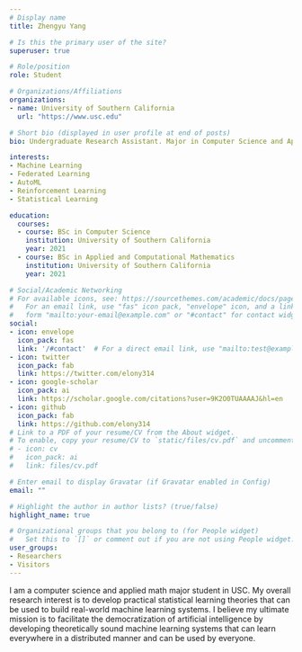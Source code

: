 ```yaml
---
# Display name
title: Zhengyu Yang

# Is this the primary user of the site?
superuser: true

# Role/position
role: Student

# Organizations/Affiliations
organizations:
- name: University of Southern California
  url: "https://www.usc.edu"

# Short bio (displayed in user profile at end of posts)
bio: Undergraduate Research Assistant. Major in Computer Science and Applied Math.

interests:
- Machine Learning
- Federated Learning
- AutoML
- Reinforcement Learning
- Statistical Learning

education:
  courses:
  - course: BSc in Computer Science
    institution: University of Southern California
    year: 2021
  - course: BSc in Applied and Computational Mathematics
    institution: University of Southern California
    year: 2021

# Social/Academic Networking
# For available icons, see: https://sourcethemes.com/academic/docs/page-builder/#icons
#   For an email link, use "fas" icon pack, "envelope" icon, and a link in the
#   form "mailto:your-email@example.com" or "#contact" for contact widget.
social:
- icon: envelope
  icon_pack: fas
  link: '/#contact'  # For a direct email link, use "mailto:test@example.org".
- icon: twitter
  icon_pack: fab
  link: https://twitter.com/elony314
- icon: google-scholar
  icon_pack: ai
  link: https://scholar.google.com/citations?user=9K2O0TUAAAAJ&hl=en
- icon: github
  icon_pack: fab
  link: https://github.com/elony314
# Link to a PDF of your resume/CV from the About widget.
# To enable, copy your resume/CV to `static/files/cv.pdf` and uncomment the lines below.
# - icon: cv
#   icon_pack: ai
#   link: files/cv.pdf

# Enter email to display Gravatar (if Gravatar enabled in Config)
email: ""

# Highlight the author in author lists? (true/false)
highlight_name: true

# Organizational groups that you belong to (for People widget)
#   Set this to `[]` or comment out if you are not using People widget.
user_groups:
- Researchers
- Visitors
---
```


I am a computer science and applied math major student in USC. My overall research interest is to develop practical statistical learning theories that can be used to build real-world machine learning systems. I believe my ultimate mission is to facilitate the democratization of artificial intelligence by developing theoretically sound machine learning systems that can learn everywhere in a distributed manner and can be used by everyone.